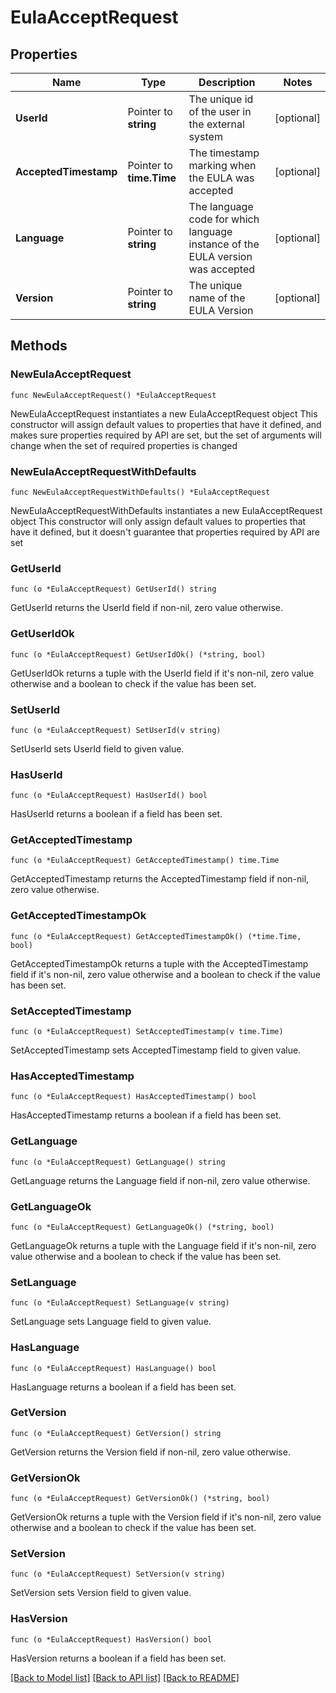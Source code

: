 # EulaAcceptRequest

## Properties

Name | Type | Description | Notes
------------ | ------------- | ------------- | -------------
**UserId** | Pointer to **string** | The unique id of the user in the external system  | [optional] 
**AcceptedTimestamp** | Pointer to **time.Time** | The timestamp marking when the EULA was accepted  | [optional] 
**Language** | Pointer to **string** | The language code for which language instance of the EULA version was accepted  | [optional] 
**Version** | Pointer to **string** | The unique name of the EULA Version  | [optional] 

## Methods

### NewEulaAcceptRequest

`func NewEulaAcceptRequest() *EulaAcceptRequest`

NewEulaAcceptRequest instantiates a new EulaAcceptRequest object
This constructor will assign default values to properties that have it defined,
and makes sure properties required by API are set, but the set of arguments
will change when the set of required properties is changed

### NewEulaAcceptRequestWithDefaults

`func NewEulaAcceptRequestWithDefaults() *EulaAcceptRequest`

NewEulaAcceptRequestWithDefaults instantiates a new EulaAcceptRequest object
This constructor will only assign default values to properties that have it defined,
but it doesn't guarantee that properties required by API are set

### GetUserId

`func (o *EulaAcceptRequest) GetUserId() string`

GetUserId returns the UserId field if non-nil, zero value otherwise.

### GetUserIdOk

`func (o *EulaAcceptRequest) GetUserIdOk() (*string, bool)`

GetUserIdOk returns a tuple with the UserId field if it's non-nil, zero value otherwise
and a boolean to check if the value has been set.

### SetUserId

`func (o *EulaAcceptRequest) SetUserId(v string)`

SetUserId sets UserId field to given value.

### HasUserId

`func (o *EulaAcceptRequest) HasUserId() bool`

HasUserId returns a boolean if a field has been set.

### GetAcceptedTimestamp

`func (o *EulaAcceptRequest) GetAcceptedTimestamp() time.Time`

GetAcceptedTimestamp returns the AcceptedTimestamp field if non-nil, zero value otherwise.

### GetAcceptedTimestampOk

`func (o *EulaAcceptRequest) GetAcceptedTimestampOk() (*time.Time, bool)`

GetAcceptedTimestampOk returns a tuple with the AcceptedTimestamp field if it's non-nil, zero value otherwise
and a boolean to check if the value has been set.

### SetAcceptedTimestamp

`func (o *EulaAcceptRequest) SetAcceptedTimestamp(v time.Time)`

SetAcceptedTimestamp sets AcceptedTimestamp field to given value.

### HasAcceptedTimestamp

`func (o *EulaAcceptRequest) HasAcceptedTimestamp() bool`

HasAcceptedTimestamp returns a boolean if a field has been set.

### GetLanguage

`func (o *EulaAcceptRequest) GetLanguage() string`

GetLanguage returns the Language field if non-nil, zero value otherwise.

### GetLanguageOk

`func (o *EulaAcceptRequest) GetLanguageOk() (*string, bool)`

GetLanguageOk returns a tuple with the Language field if it's non-nil, zero value otherwise
and a boolean to check if the value has been set.

### SetLanguage

`func (o *EulaAcceptRequest) SetLanguage(v string)`

SetLanguage sets Language field to given value.

### HasLanguage

`func (o *EulaAcceptRequest) HasLanguage() bool`

HasLanguage returns a boolean if a field has been set.

### GetVersion

`func (o *EulaAcceptRequest) GetVersion() string`

GetVersion returns the Version field if non-nil, zero value otherwise.

### GetVersionOk

`func (o *EulaAcceptRequest) GetVersionOk() (*string, bool)`

GetVersionOk returns a tuple with the Version field if it's non-nil, zero value otherwise
and a boolean to check if the value has been set.

### SetVersion

`func (o *EulaAcceptRequest) SetVersion(v string)`

SetVersion sets Version field to given value.

### HasVersion

`func (o *EulaAcceptRequest) HasVersion() bool`

HasVersion returns a boolean if a field has been set.


[[Back to Model list]](../README.md#documentation-for-models) [[Back to API list]](../README.md#documentation-for-api-endpoints) [[Back to README]](../README.md)


